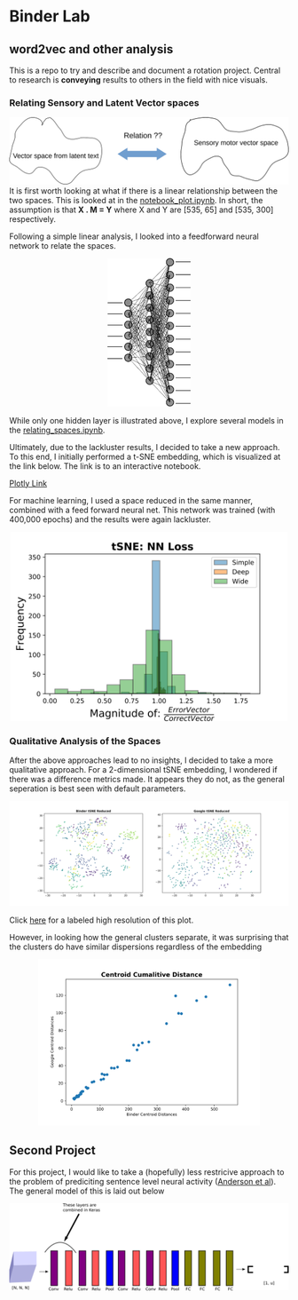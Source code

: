 # Binder Lab
## word2vec and other analysis

This is a repo to try and describe and document a rotation project. Central to research is **conveying** results to others in the field with nice visuals.
### Relating Sensory and Latent Vector spaces
![Image of spaces](data/vec_drawing.png)
 It is first worth looking at what if there is a linear relationship between the two spaces. This is looked at in the [notebook_plot.ipynb](notebook_plot.ipynb). In short, the assumption is that **X . M = Y** where X and Y are [535, 65] and [535, 300] respectively.

 Following a simple linear analysis, I looked into a feedforward neural network to relate the spaces.
<p align="center">
 <img src="data/nn.png" width="150">
</p>


While only one hidden layer is illustrated above, I explore several models in the [relating_spaces.ipynb](relating_spaces.ipynb).

Ultimately, due to the lackluster results, I decided to take a new approach. To this end, I initially performed a t-SNE embedding, which is visualized at the link below. The link is to an interactive notebook.


[Plotly Link](https://plot.ly/~famousshooter98/16/notes-this-notebook-was-made-just-to-vis/)

For machine learning, I used a space reduced in the same manner, combined with a feed forward neural net. This network was trained (with 400,000 epochs) and the results were again lackluster.
<p align="center">
 <img src="data/tSNE_model1.png" width="500">
</p>

### Qualitative Analysis of the Spaces

After the above approaches lead to no insights, I decided to take a more qualitative approach. For a 2-dimensional tSNE embedding,  I wondered  if there was a difference metrics made. It appears they do not, as the general seperation is best seen with default parameters.
<p align="center">
 <img src="data/2D_tSNE.png" width="700">
</p>

Click [here](http://i.imgur.com/Pa2IV1z.jpg) for a labeled high resolution of this plot.

However, in looking how the general clusters separate, it was surprising that the clusters do have  similar dispersions regardless of the embedding
<p align="center">
 <img src="data/cDist.png" width="400">
</p>


## Second Project

For this project, I would like to take a (hopefully) less restricive approach to the problem of prediciting sentence level neural activity ([Anderson et al](https://academic.oup.com/cercor/article-lookup/doi/10.1093/cercor/bhw240)). The general model of this is laid out below

![CNN model](data/cnn.png)
